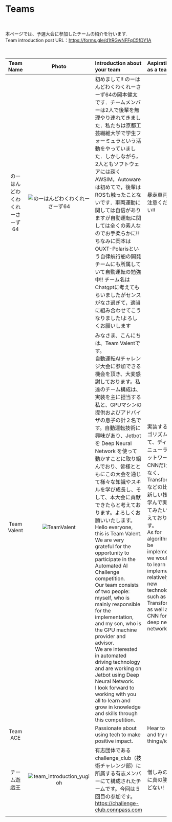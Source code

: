 # Teams

<br>

本ページでは、予選大会に参加したチームの紹介を行います.  
Team introduction post URL：https://forms.gle/d1tRGwNFFqC5fDY1A  

<br>

| Team Name | Photo  | Introduction about your team | Aspirations as a team |
| :-----: | :-----: | :----- | :----- |
| のーはんどわくわくれーさーず64 | ![のーはんどわくわくれーさーず64](https://github.com/seigot/aichallenge2023-racing/assets/46782860/aca9e1f8-86ae-4139-8080-8745e7efe30d) | 初めまして!! のーはんどわくわくれーさーず64の岡本健太です．チームメンバーは2人で後輩を無理やり連れてきました．私たちは京都工芸繊維大学で学生フォーミュラという活動をやっていました．しかしながら，2人ともソフトウェアには疎くAWSIM，Autowareは初めてで，後輩はROSも触ったことないです．車両運動に関しては自信がありますが自動運転に関しては全くの素人なのでお手柔らかに!!ちなみに岡本はOUXT-Polarisという自律航行船の開発チームにも所属していて自動運転の勉強中!! チーム名はChatgptに考えてもらいましたがセンスがなさ過ぎて，適当に組み合わせてこうなりました!よろしくお願いします | 暴走車両にご注意ください!! |
| Team Valent | ![TeamValent](https://github.com/seigot/aichallenge2023-racing/assets/46782860/64afdb3e-398d-4637-b66d-dc2130ce9df8) | みなさま、こんにちは、Team Valentです。<br>自動運転AIチャレンジ大会に参加できる機会を頂き、大変感謝しております。私達のチーム構成は、実装を主に担当する私と、GPUマシンの提供およびアドバイザの息子の計２名です。自動運転技術に興味があり、Jetbot を Deep Neural Network を使って動かすことに取り組んでおり、皆様とともにこの大会を通じて様々な知識やスキルを学び成長し、そして、本大会に貢献できたらと考えております。よろしくお願いいたします。<br> Hello everyone, this is Team Valent. We are very grateful for the opportunity to participate in the Automated AI Challenge competition.<br> Our team consists of two people: myself, who is mainly responsible for the implementation, and my son, who is the GPU machine provider and advisor.<br> We are interested in automated driving technology and are working on Jetbot using Deep Neural Network.<br> I look forward to working with you all to learn and grow in knowledge and skills through this competition. | 実装するアルゴリズムとして、ディープニューラルネットワークのCNNだけではなく、Transformer などの比較的新しい技術を学んで実装してみたいと考えております。 <br> As for algorithms to be implemented, we would like to learn and implement relatively new technologies such as Transformer as well as CNN for deep neural networks. |
| Team ACE | | Passionate about using tech to make positive impact. | Hear to learn and try new things/ideas. |
| チーム遊戯王 |  ![team_introduction_yugioh](https://github.com/seigot/aichallenge2023-racing/assets/46782860/5b4c377b-9a30-4b78-99e3-6ea97153a7df) | 有志団体であるchallenge_club（技術チャレンジ部）に所属する有志メンバーにて構成されたチームです。今回は５回目の参加です。https://challenge-club.connpass.com | 憎しみの果てに真の勝利などない! |
| | | | |
